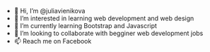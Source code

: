 - 👋 Hi, I’m @juliavienikova
- 👀 I’m interested in learning web development and web design
- 🌱 I’m currently learning Bootstrap and Javascript
- 💞️ I’m looking to collaborate with begginer web development jobs
- 📫 Reach me on Facebook

<!---
juliavienikova/juliavienikova is a ✨ special ✨ repository because its `README.md` (this file) appears on your GitHub profile.
You can click the Preview link to take a look at your changes.
--->
